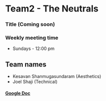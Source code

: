 # Team2 - The Neutrals

### Title (Coming soon)

### Weekly meeting time
* Sundays - 12:00 pm

## Team names
* Kesavan Shanmugasundaram (Aesthetics)
* Joel Shaji (Technical)


#### [Google Doc](https://docs.google.com/document/d/1BktycdNKljDAYs1jU9q_4lnUx94dy5UUuQUodNvPMc4/edit#heading=h.ipheq6ceua3u)





